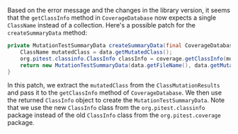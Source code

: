 Based on the error message and the changes in the library version, it seems that the `getClassInfo` method in `CoverageDatabase` now expects a single `ClassName` instead of a collection. Here's a possible patch for the `createSummaryData` method:

```java
private MutationTestSummaryData createSummaryData(final CoverageDatabase coverage, final ClassMutationResults data) {
    ClassName mutatedClass = data.getMutatedClass();
    org.pitest.classinfo.ClassInfo classInfo = coverage.getClassInfo(mutatedClass);
    return new MutationTestSummaryData(data.getFileName(), data.getMutations(), classInfo);
}
```

In this patch, we extract the `mutatedClass` from the `ClassMutationResults` and pass it to the `getClassInfo` method of `CoverageDatabase`. We then use the returned `ClassInfo` object to create the `MutationTestSummaryData`. Note that we use the new `ClassInfo` class from the `org.pitest.classinfo` package instead of the old `ClassInfo` class from the `org.pitest.coverage` package.